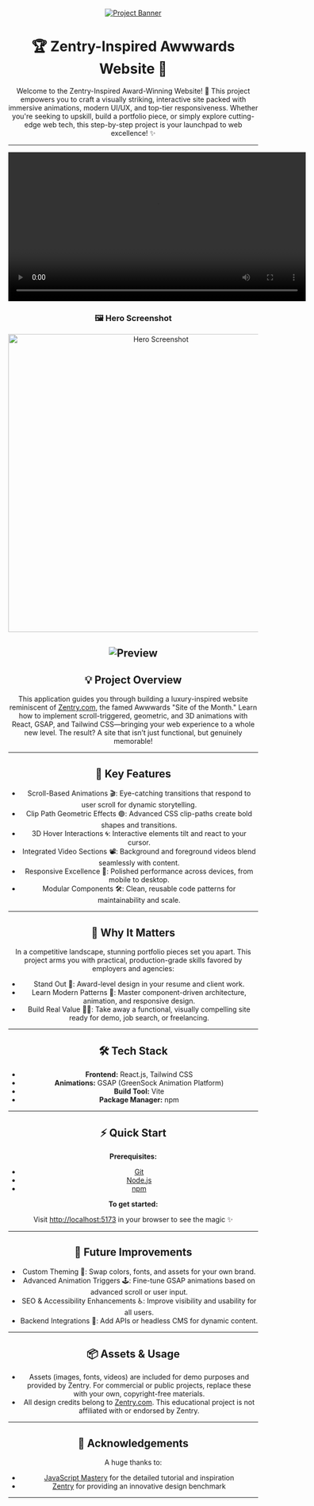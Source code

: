 <div align="center">
  <br />
    <a href="https://youtu.be/zA9r5zTllx4" target="_blank">
      <img src="https://github.com/user-attachments/assets/ab600f24-f4d9-4cef-8f1e-3fd9194afb30" alt="Project Banner">
    </a>
  <br />

# 🏆 Zentry-Inspired Awwwards Website 🌟

Welcome to the Zentry-Inspired Award-Winning Website! 🚀 This project empowers you to craft a visually striking, interactive site packed with immersive animations, modern UI/UX, and top-tier responsiveness. Whether you're seeking to upskill, build a portfolio piece, or simply explore cutting-edge web tech, this step-by-step project is your launchpad to web excellence! ✨

---
<p align="center">
  <video controls width="600">
    <source src="../public/README/demo.mp4" type="video/mp4">
    Your browser does not support the video tag.
  </video>
</p>

### 🖼️ Hero Screenshot

<p align="center">
  <img src="../public/README/hero.png" alt="Hero Screenshot" width="600"/>
</p>

![Preview](https://github.com/user-attachments/assets/ab600f24-f4d9-4cef-8f1e-3fd9194afb30)
---

## 💡 Project Overview

This application guides you through building a luxury-inspired website reminiscent of [Zentry.com](https://zentry.com/), the famed Awwwards "Site of the Month." Learn how to implement scroll-triggered, geometric, and 3D animations with React, GSAP, and Tailwind CSS—bringing your web experience to a whole new level. The result? A site that isn’t just functional, but genuinely memorable!

---

## 🎯 Key Features

- Scroll-Based Animations 🎬: Eye-catching transitions that respond to user scroll for dynamic storytelling.
- Clip Path Geometric Effects 🟣: Advanced CSS clip-paths create bold shapes and transitions.
- 3D Hover Interactions 🌀: Interactive elements tilt and react to your cursor.
- Integrated Video Sections 📽️: Background and foreground videos blend seamlessly with content.
- Responsive Excellence 📱: Polished performance across devices, from mobile to desktop.
- Modular Components 🛠️: Clean, reusable code patterns for maintainability and scale.

---

## 🌟 Why It Matters

In a competitive landscape, stunning portfolio pieces set you apart. This project arms you with practical, production-grade skills favored by employers and agencies:

- Stand Out 💼: Award-level design in your resume and client work.
- Learn Modern Patterns 🚀: Master component-driven architecture, animation, and responsive design.
- Build Real Value 🧑‍💻: Take away a functional, visually compelling site ready for demo, job search, or freelancing.

---

## 🛠️ Tech Stack

- **Frontend:** React.js, Tailwind CSS
- **Animations:** GSAP (GreenSock Animation Platform)
- **Build Tool:** Vite
- **Package Manager:** npm

---

## ⚡ Quick Start

**Prerequisites:**
- [Git](https://git-scm.com/)
- [Node.js](https://nodejs.org/en)
- [npm](https://www.npmjs.com/)

**To get started:**

Visit [http://localhost:5173](http://localhost:5173) in your browser to see the magic ✨

---

## 💬 Future Improvements

- Custom Theming 🎨: Swap colors, fonts, and assets for your own brand.
- Advanced Animation Triggers 🕹️: Fine-tune GSAP animations based on advanced scroll or user input.
- SEO & Accessibility Enhancements ♿: Improve visibility and usability for all users.
- Backend Integrations 🔌: Add APIs or headless CMS for dynamic content.

---

## 📦 Assets & Usage

- Assets (images, fonts, videos) are included for demo purposes and provided by Zentry. For commercial or public projects, replace these with your own, copyright-free materials.
- All design credits belong to [Zentry.com](https://zentry.com/). This educational project is not affiliated with or endorsed by Zentry.

---

## 🙏 Acknowledgements

A huge thanks to:
- [JavaScript Mastery](https://www.youtube.com/@javascriptmastery/videos) for the detailed tutorial and inspiration
- [Zentry](https://zentry.com/) for providing an innovative design benchmark

---



